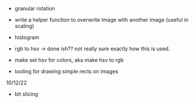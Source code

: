 - granular rotation
- write a helper function to overwrite Image with another image (useful in scaling)
- histogram

- rgb to hsv -> done ish?? not really sure exactly how this is used.
- make set hsv for colors, aka make hsv to rgb
- tooling for drawing simple rects on images


10/12/22
- bit slicing
